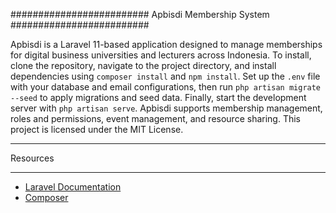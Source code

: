 #########################
Apbisdi Membership System
#########################

Apbisdi is a Laravel 11-based application designed to manage memberships for digital business universities and lecturers across Indonesia. To install, clone the repository, navigate to the project directory, and install dependencies using `composer install` and `npm install`. Set up the `.env` file with your database and email configurations, then run `php artisan migrate --seed` to apply migrations and seed data. Finally, start the development server with `php artisan serve`. Apbisdi supports membership management, roles and permissions, event management, and resource sharing. This project is licensed under the MIT License.

*********
Resources
*********

- [Laravel Documentation](https://laravel.com/docs/11.x)
- [Composer](https://getcomposer.org/)
